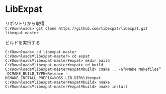 # LibExpat
リポジトリから取得  
```C:¥Downloads> git clone https://github.com/libexpat/libexpat.git libexpat-master```  

ビルドを実行する  
```
C:¥Downloads> cd libexpat-master
C:¥Downloads¥libexpat-master> cd expat
C:¥Downloads¥libexpat-master¥expat> mkdir build
C:¥Downloads¥libexpat-master¥expat> cd build
C:¥Downloads¥libexpat-master¥expat¥build> cmake .. -G”NMake Makefiles” -DCMAKE_BUILD_TYPE=Release -DCMAKE_INSTALL_PREFIX=%OSS_LIB_DIR%libexpat
C:¥Downloads¥libexpat-master¥expat¥build> nmake
C:¥Downloads¥libexpat-master¥expat¥build> nmake install
```
